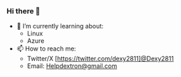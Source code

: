 ### Hi there 👋

- 🌱 I’m currently learning about:
  - Linux
  - Azure
- 📫 How to reach me:
  - Twitter/X [https://twitter.com/dexy2811]@Dexy2811
  - Email: Helpdextron@gmail.com

<!--
**Dexy2811/Dexy2811** is a ✨ _special_ ✨ repository because its `README.md` (this file) appears on your GitHub profile.

Here are some ideas to get you started:

- 🔭 I’m currently working on ...
- 🌱 I’m currently learning ...
- 👯 I’m looking to collaborate on ...
- 🤔 I’m looking for help with ...
- 💬 Ask me about ...
- 📫 How to reach me: ...
- 😄 Pronouns: ...
- ⚡ Fun fact: ...
-->
